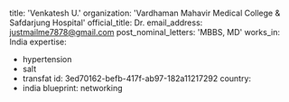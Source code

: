 title: 'Venkatesh U.'
organization: 'Vardhaman Mahavir Medical College & Safdarjung Hospital'
official_title: Dr.
email_address: justmailme7878@gmail.com
post_nominal_letters: 'MBBS, MD'
works_in: India
expertise:
  - hypertension
  - salt
  - transfat
id: 3ed70162-befb-417f-ab97-182a11217292
country:
  - india
blueprint: networking
